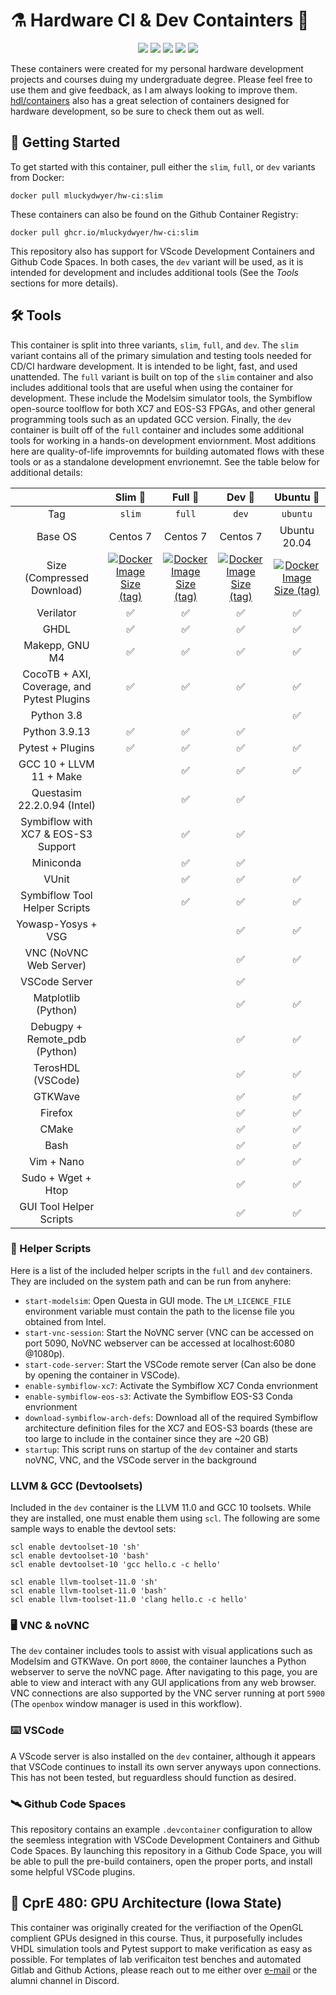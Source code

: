 # ⚗️ Hardware CI & Dev Containters 🚢

<p align="center">
  <a title="Source code on GitHub" href="https://github.com/Mluckydwyer/hw-ci"><img src="https://img.shields.io/badge/Mluckydwyer-hw–ci-blueviolet.svg?longCache=true&logo=GitHub"></a><!--
  -->
    <a title="Containers on Docker" href="https://hub.docker.com/r/mluckydwyer/hw-ci"><img src="https://img.shields.io/badge/Docker-Hub-images-blue.svg?longCache=true&logo=Docker"></a><!--
  -->
    <a title="Containers on GhCR" href="https://github.com/Mluckydwyer/hw-ci/pkgs/container/hw-ci"><img src="https://img.shields.io/badge/Github-images-blue.svg?longCache=true&logo=GitLFS"></a><!--
  -->
  <a title="Builds" href="https://github.com/Mluckydwyer/hw-ci/actions"><img src="https://github.com/Mluckydwyer/hw-ci/actions/workflows/docker-image.yml/badge.svg"></a><!--
  -->
  <a title="Open in VSCode" href="https://open.vscode.dev/Mluckydwyer/hw-ci"><img src="https://img.shields.io/static/v1?logo=visualstudiocode&label=&message=Open%20in%20Visual%20Studio%20Code&labelColor=2c2c32&color=007acc&logoColor=007acc"></a><!--
  -->
  <!-- <br>
  <a title="CentOS" href="https://www.centos.org/"><img src="https://img.shields.io/badge/cent%20os-002260?style=for-the-badge&logo=centos&logoColor=F0F0F0"></a>
  <a title="Docker" href="https://docker.com/"><img src="https://img.shields.io/badge/docker-%230db7ed.svg?style=for-the-badge&logo=docker&logoColor=white"></a>
  <a title="Visual Studio Code" href="https://code.visualstudio.com/"><img alt="Slim Container Size" src="https://img.shields.io/badge/Visual%20Studio%20Code-0078d7.svg?style=for-the-badge&logo=visual-studio-code&logoColor=white"></a><!--
  -->
</p>

These containers were created for my personal hardware development projects and courses duing my undergraduate degree. Please feel free to use them and give feedback, as I am always looking to improve them. [hdl/containers](https://github.com/hdl/containers) also has a great selection of containers designed for hardware development, so be sure to check them out as well.


## 🚀 Getting Started
To get started with this container, pull either the `slim`, `full`, or `dev` variants from Docker:
```properties
docker pull mluckydwyer/hw-ci:slim
```
These containers can also be found on the Github Container Registry:
```properties
docker pull ghcr.io/mluckydwyer/hw-ci:slim
```

This repository also has support for VScode Development Containers and Github Code Spaces. In both cases, the `dev` variant will be used, as it is intended for development and includes additional tools (See the _Tools_ sections for more details).


## 🛠️ Tools
This container is split into three variants, `slim`, `full`, and `dev`. The `slim` variant contains all of the primary simulation and testing tools needed for CD/CI hardware development. It is intended to be light, fast, and used unattended. The `full` variant is built on top of the `slim` container and also includes additional tools that are useful when using the container for development. These include the Modelsim simulator tools, the Symbiflow open-source toolflow for both XC7 and EOS-S3 FPGAs, and other general programming tools such as an updated GCC version. Finally, the `dev` container is built off of the `full` container and includes some additional tools for working in a hands-on development enviornment. Most additions here are quality-of-life improvemnts for building automated flows with these tools or as a standalone development envrionemnt. See the table below for additional details:

|                                            | Slim 🍃 | Full 🌱 |  Dev 🌳 | Ubuntu 🎋 |
|:------------------------------------------:|:--------:|:--------:|:-------:|:---------:|
|                      Tag                   |  `slim`  |  `full`  |  `dev`  | `ubuntu` |
|                   Base OS                  | Centos 7 | Centos 7 | Centos 7 | Ubuntu 20.04 |
|               Size (Compressed Download)   | <a href="https://hub.docker.com/r/mluckydwyer/hw-ci"><img alt="Docker Image Size (tag)" src="https://img.shields.io/docker/image-size/mluckydwyer/hw-ci/slim?label=Image%20Size%20%28Slim%29"></a>  |  <a href="https://hub.docker.com/r/mluckydwyer/hw-ci"><img alt="Docker Image Size (tag)" src="https://img.shields.io/docker/image-size/mluckydwyer/hw-ci/full?label=Image%20Size%20%28Full%29"></a>  | <a href="https://hub.docker.com/r/mluckydwyer/hw-ci"><img alt="Docker Image Size (tag)" src="https://img.shields.io/docker/image-size/mluckydwyer/hw-ci/dev?label=Image%20Size%20%28Dev%29"></a> | <a href="https://hub.docker.com/r/mluckydwyer/hw-ci"><img alt="Docker Image Size (tag)" src="https://img.shields.io/docker/image-size/mluckydwyer/hw-ci/ubuntu?label=Image%20Size%20%28Ubuntu%29"></a> |
|                  Verilator                 |     ✅    |     ✅    |     ✅    |     ✅    |
|                    GHDL                    |     ✅    |     ✅    |     ✅    |     ✅    |
|               Makepp, GNU M4               |     ✅    |     ✅    |     ✅    |     ✅    |
| CocoTB + AXI, Coverage, and Pytest Plugins |     ✅    |     ✅    |     ✅    |     ✅    |
|                 Python 3.8                 |            |            |           |     ✅     |
|                Python 3.9.13               |     ✅    |     ✅    |     ✅    |            |
|              Pytest + Plugins              |     ✅    |     ✅    |     ✅    |     ✅    |
|           GCC 10 + LLVM 11 + Make          |          |     ✅    |     ✅    |     ✅    |
|         Questasim 22.2.0.94 (Intel)        |          |     ✅    |     ✅    |            |
|    Symbiflow with XC7 & EOS-S3 Support     |          |     ✅    |     ✅    |            |
|                  Miniconda                 |          |     ✅    |     ✅    |            |
|                    VUnit                   |          |     ✅    |     ✅    |     ✅    |
|         Symbiflow Tool Helper Scripts      |          |     ✅    |     ✅    |     ✅    |
|             Yowasp-Yosys + VSG             |          |          |     ✅    |     ✅    |
|           VNC (NoVNC Web Server)           |          |          |     ✅    |     ✅    |
|                VSCode Server               |          |          |     ✅    |
|             Matplotlib (Python)            |          |          |     ✅    |     ✅    |
|        Debugpy + Remote_pdb (Python)       |          |          |     ✅    |     ✅    |
|              TerosHDL (VSCode)             |          |          |     ✅    |     ✅    |
|                   GTKWave                  |          |          |     ✅    |     ✅    |
|                   Firefox                  |          |          |     ✅    |     ✅    |
|                    CMake                   |          |          |     ✅    |     ✅    |
|                    Bash                    |          |          |     ✅    |     ✅    |
|                 Vim + Nano                 |          |          |     ✅    |     ✅    |
|             Sudo + Wget + Htop             |          |          |     ✅    |     ✅    |
|           GUI Tool Helper Scripts          |          |          |     ✅    |     ✅    |


### 📜 Helper Scripts
Here is a list of the included helper scripts in the `full` and `dev` containers. They are included on the system path and can be run from anyhere:
- `start-modelsim`: Open Questa in GUI mode. The `LM_LICENCE_FILE` environment variable must contain the path to the license file you obtained from Intel.
- `start-vnc-session`: Start the NoVNC server (VNC can be accessed on port 5090, NoVNC webserver can be accessed at localhost:6080 @1080p).
- `start-code-server`: Start the VSCode remote server (Can also be done by opening the container in VSCode).
- `enable-symbiflow-xc7`: Activate the Symbiflow XC7 Conda envrionment
- `enable-symbiflow-eos-s3`: Activate the Symbiflow EOS-S3 Conda envrionment
- `download-symbiflow-arch-defs`: Download all of the required Symbiflow architecture definition files for the XC7 and EOS-S3 boards (these are too large to include in the container since they are ~20 GB)
- `startup`: This script runs on startup of the `dev` container and starts noVNC, VNC, and the VSCode server in the background


### LLVM & GCC (Devtoolsets)
Included in the `dev` container is the LLVM 11.0 and GCC 10 toolsets. While they are installed, one must enable them using `scl`. The following are some sample ways to enable the devtool sets:
```properties
scl enable devtoolset-10 'sh'
scl enable devtoolset-10 'bash'
scl enable devtoolset-10 'gcc hello.c -c hello'

scl enable llvm-toolset-11.0 'sh'
scl enable llvm-toolset-11.0 'bash'
scl enable llvm-toolset-11.0 'clang hello.c -c hello'
```

### 🖥️ VNC & noVNC
The `dev` container includes tools to assist with visual applications such as Modelsim and GTKWave. On port `8000`, the container launches a Python webserver to serve the noVNC page. After navigating to this page, you are able to view and interact with any GUI applications from any web browser. VNC connections are also supported by the VNC server running at port `5900` (The `openbox` window manager is used in this workflow).

### ⌨️ VSCode
A VScode server is also installed on the `dev` container, although it appears that VSCode continues to install its own server anyways upon connections. This has not been tested, but reguardless should function as desired.


### 🛰️ Github Code Spaces
This repository contains an example `.devcontainer` configuration to allow the seemless integration with VSCode Development Containers and Github Code Spaces. By launching this repository in a Github Code Space, you will be able to pull the pre-build containers, open the proper ports, and install some helpful VSCode plugins.

## 🧮 CprE 480: GPU Architecture (Iowa State)
This container was originally created for the verifiaction of the OpenGL complient GPUs designed in this course. Thus, it purposefully includes VHDL simulation tools and Pytest support to make verification as easy as possible. For templates of lab verificaiton test benches and automated Gitlab and Github Actions, please reach out to me either over [e-mail](mailto:dwyer@iastate.edu) or the alumni channel in Discord.

